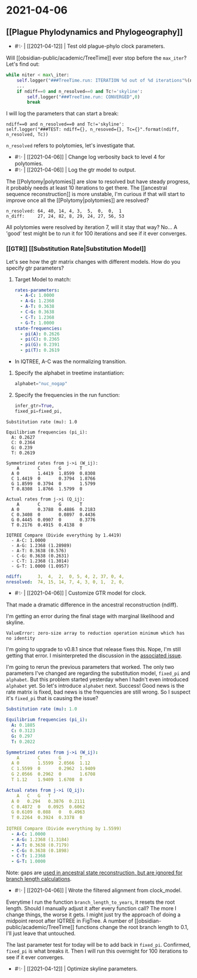 # 2021-04-06

## [[Plague Phylodynamics and Phylogeography]]

- #✨ | [[2021-04-12]] | Test old plague-phylo clock parameters.

Will [[obsidian-public/academic/TreeTime]] ever stop before the ```max_iter```? Let's find out:

```python
while niter < max\_iter:
	self.logger("###TreeTime.run: ITERATION %d out of %d iterations"%(niter+1,max\_iter),0)
	...
	if ndiff==0 and n_resolved==0 and Tc!='skyline':
		self.logger("###TreeTime.run: CONVERGED",0)
		break
```

I will log the parameters that can start a break:

```
ndiff==0 and n_resolved==0 and Tc!='skyline':
self.logger("###TEST: ndiff={}, n_resoved={}, Tc={}".format(ndiff, n_resolved, Tc))
```

```n_resolved``` refers to polytomies, let's investigate that.

- #✨ | [[2021-04-06]] | Change log verbosity back to level 4 for polytomies.
- #✨ | [[2021-04-06]] | Log the gtr model to output.

The [[Polytomy|polytomies]] are slow to resolved but have steady progress, it probably needs at least 10 iterations to get there. The [[ancestral sequence reconstruction]] is more unstable, I'm curious if that will start to improve once all the [[Polytomy|polytomies]] are resolved?
```
n_resolved: 64, 40, 14, 4, 3,  5,  0,  0,  1
n_diff: 	27, 24, 82, 8, 29, 24, 27, 56, 53
```
All polytomies were resolved by iteration 7, will it stay that way? No...
A 'good' test might be to run it for 100 iterations and see if it ever converges.

### [[GTR]] [[Substitution Rate|Substitution Model]]
Let's see how the gtr matrix changes with different models. How do you specify gtr parameters?

1. Target Model to match:
	```yaml
	rates-parameters:
	  - A-C: 1.0000
	  - A-G: 1.2368
	  - A-T: 0.3638
	  - C-G: 0.3638
	  - C-T: 1.2368
	  - G-T: 1.0000
	state-frequencies:
	  - pi(A): 0.2626
	  - pi(C): 0.2365
	  - pi(G): 0.2391
	  - pi(T): 0.2619
	```
  - In IQTREE, A-C was the normalizing transition.
  
1. Specify the alphabet in treetime instantiation:
	```python
	alphabet="nuc_nogap"
	```

1.  Specify the frequencies in the run function:
	```python
    infer_gtr=True,
    fixed_pi=fixed_pi,	
	```
	
```text
Substitution rate (mu): 1.0

Equilibrium frequencies (pi_i):
  A: 0.2627
  C: 0.2364
  G: 0.239
  T: 0.2619

Symmetrized rates from j->i (W_ij):
	A		C		G		T
  A	0		1.4419	1.8599	0.8308
  C	1.4419	0		0.3794	1.8766
  G	1.8599	0.3794	0		1.5799
  T	0.8308	1.8766	1.5799	0
  
Actual rates from j->i (Q_ij):
	A		C		G		T
  A	0		0.3788	0.4886	0.2183
  C	0.3408	0		0.0897	0.4436
  G	0.4445	0.0907	0		0.3776
  T	0.2176	0.4915	0.4138	0
  
IQTREE Compare (Divide everything by 1.4419)
  - A-C: 1.0000
  - A-G: 1.2368 (1.28989)
  - A-T: 0.3638 (0.576)
  - C-G: 0.3638 (0.2631)
  - C-T: 1.2368 (1.3014)
  - G-T: 1.0000 (1.0957)  
```

```yaml
ndiff:		3,  4,  2,  0, 5, 4, 2, 37, 0, 4,
nresolved:	74, 15, 14, 7, 4, 3, 0, 1,  2, 0,
```
- #✨ | [[2021-04-06]] | Customize GTR model for clock.

That made a dramatic difference in the ancestral reconstruction (ndiff).

I'm getting an error during the final stage with marginal likelihood and skyline.

```text
ValueError: zero-size array to reduction operation minimum which has no identity
```

I'm going to upgrade to v0.8.1 since that release fixes this. Nope, I'm still getting that error. I misinterpreted the discussion in the [associated issue](https://github.com/neherlab/treetime/issues/130).

I'm going to rerun the previous parameters that worked. The only two parameters I've changed are regarding the substitution model, ```fixed_pi``` and ```alphabet```. But this problem started yesterday when I hadn't even introduced ```alphabet``` yet. So let's introduce ```alphabet``` next. Success! Good news is the rate matrix is fixed, bad news is the frequencies are still wrong. So I suspect it's ```fixed_pi``` that is causing the issue?

```yaml
Substitution rate (mu): 1.0

Equilibrium frequencies (pi_i):
  A: 0.1885
  C: 0.3123
  G: 0.297
  T: 0.2022

Symmetrized rates from j->i (W_ij):
	A		C		G		T
  A	0		1.5599	2.0566	1.12
  C	1.5599	0		0.2962	1.9409
  G	2.0566	0.2962	0		1.6708
  T	1.12	1.9409	1.6708	0

Actual rates from j->i (Q_ij):
	A	C	G	T
  A	0	0.294	0.3876	0.2111
  C	0.4872	0	0.0925	0.6062
  G	0.6109	0.088	0	0.4963
  T	0.2264	0.3924	0.3378	0
  
IQTREE Compare (Divide everything by 1.5599)
  - A-C: 1.0000
  - A-G: 1.2368 (1.3184)
  - A-T: 0.3638 (0.7179)
  - C-G: 0.3638 (0.1898)
  - C-T: 1.2368 
  - G-T: 1.0000   
```

Note: gaps are [used in ancestral state reconstruction, but are ignored for branch length calculations](https://github.com/neherlab/treetime/issues/139).

- #✨ | [[2021-04-06]] | Wrote the filtered alignment from clock_model.

Everytime I run the function ```branch_length_to_years```, it resets the root length. Should I manually adjust it after every function call? The more I change things, the worse it gets. I might just try the approach of doing a midpoint reroot after IQTREE in FigTree. A number of [[obsidian-public/academic/TreeTime]] functions change the root branch length to 0.1, I'll just leave that untouched.

The last parameter test for today will be to add back in ```fixed_pi```.  Confirmed, ```fixed_pi``` is what breaks it. Then I will run this overnight for 100 iterations to see if it ever converges.

- #✨ | [[2021-04-12]] | Optimize skyline parameters.